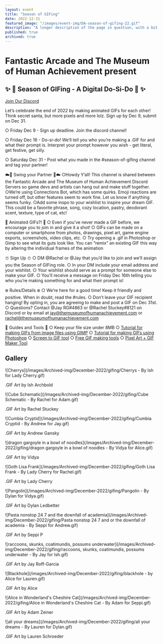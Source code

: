 ```yaml
---
layout: event
title: "Season of GIFing"
date: 2022-12-31
featured_image: "/images/event-img/DA-season-of-gifing-22.gif"
description: "A longer description of the page in question, with a bit more information than the title."
published: true
archived: true
---
```


# Fantastic Arcade and The Museum of Human Achievement present

## ✨ 🎁 Season of GIFing - A Digital Do-Si-Do 🎁 ✨

[Join Our Discord](https://discord.gg/zUGqntHu)
  
Let’s celebrate the end of 2022 by making animated GIFs for each other! Think secret santa, but more pixels and more lolz. Sign up by Dec 9, submit on Dec 31.
  
○ Friday Dec 9 - Sign up deadline. Join the discord channel!
  
○ Friday Dec 16 - Do-si-do! We’ll tell you who you’re making a .GIF for and what their prompt is. Interpret your prompt however you wish - get literal, get festive, get silly.
  
○ Saturday Dec 31 - Post what you made in the #season-of-gifing channel and tag your partner!

☁️🌵 Swing your Partner 🌵☁️
○Howdy Y’all! This channel is shared between the Fantastic Arcade and The Museum of Human Achievement Discord Servers so game devs and artists can hang out and make stuff together.
○We’re using Connections Bot, which has some quirks. Emoji reactions are turned off, but other features seem to work fine. Let us know if anything seems funky.
○Add some inspo to your wishlist to inspire your dream GIF. This could be a favorite phrase, song, cozy location, pastry, deodorant scent, texture, type of cat, etc!
  
🎨 Animated GIFs?! 🎨
○ Even if you’ve never made a GIF before, we encourage you to join in and give it a shot!
○ GIFs can be made on a computer or smartphone from photos, drawings, pixel art, game engine exports, screenshots, video clips, etc.
○ Try opening a .gif in Photoshop or Gimp to see what its guts look like. You can “remix” an existing GIF this way by altering the individual frames of the animation
  
☃️ Sign Up ☃️
○ DM @Rachel or @Jay that you’d like to join and we’ll assign you the Season of GIFing role.
○ In your DM include your email address and your wishlist.
○ Your wishlist should serve as a prompt for someone else to make your GIF.
○ You’ll receive a message on Friday Dec 16th telling you who you’re making something for and what their prompt is!
  
❄️ Rules/Details ❄️
○ We’re here for a good time! Keep it friendly and positive. When in doubt, read the #rules.
○ Don’t leave your GIF recipient hanging! By opting in, you are agreeing to make and post a GIF on Dec 31st.
○ Questions? Contact @Jay RG#4863 or @Rachel Stuckey#8121 on Discord or by email at <jay@themuseumofhumanachievement.com> or <rachel@themuseumofhumanachievement.com>
  
🎄 Guides and Tools 🎄
○ Keep your file size under 8MB
○ [Tutorial for making GIFs from image files using GIMP](https://neondigitalarts.com/how-to-make-a-gif-using-gimp-software/)
○ [Tutorial for making GIFs using Photoshop](https://medium.com/@EightyLevel/how-to-make-and-share-gifs-of-your-ue4-or-unity-game-f42e38a9da42)
○ [Screen to GIF tool](https://www.screentogif.com/)
○ [Free GIF making tools](https://www.commonsense.org/education/articles/5-free-gif-apps-for-students-and-teachers)
○ [Pixel Art + GIF Maker Tool](https://www.pixilart.com/)

## Gallery

![Cherrys](/images/Archived-img/December-2022/gifing/Cherrys - By Ish for Lady Cherry.gif)

.GIF Art by Ish Archbold

![Cube Schematic](/images/Archived-img/December-2022/gifing/Cube Schematic - By Rachel for Adam.gif)

.GIF Art by Rachel Stuckey

![Cumbia Cryptid](/images/Archived-img/December-2022/gifing/Cumbia Cryptid - By Andrew for Jay.gif)

.GIF Art by Andrew Gansky

![dragon gargoyle in a bowl of noodles](/images/Archived-img/December-2022/gifing/dragon gargoyle in a bowl of noodles - By Vidya for Alice.gif)

.GIF Art by Vidya

![Goth Lisa Frank](/images/Archived-img/December-2022/gifing/Goth Lisa Frank - By Lady Cherry for Rachel.gif)

.GIF Art by Lady Cherry

![Pangolin](/images/Archived-img/December-2022/gifing/Pangolin - By Dylan for Vidya.gif)

.GIF Art by Dylan Ledbetter

![Pasta nonstop 24 7 and the downfall of academia](/images/Archived-img/December-2022/gifing/Pasta nonstop 24 7 and or the downfall of academia - By Seppi for Andrew.gif)

.GIF Art by Seppi P

![raccoons, skunks, coatimundis, possums underwater](/images/Archived-img/December-2022/gifing/raccoons, skunks, coatimundis, possums underwater - By Jay for Ish.gif)

.GIF Art by Jay Roff-Garcia

![Blackhole](/images/Archived-img/December-2022/gifing/blackhole - by Alice for Lauren.gif)

.GIF Art by Alice

![Alice in Wonderland's Cheshire Cat](/images/Archived-img/December-2022/gifing/Alice in Wonderland's Cheshire Cat - By Adam for Seppi.gif)

.GIF Art by Adam Zeiner

![all your dreams](/images/Archived-img/December-2022/gifing/all your dreams - By Lauren for Dylan.gif)

.GIF Art by Lauren Schroeder
